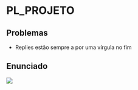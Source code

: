 # PL_PROJETO

## Problemas

* Replies estão sempre a por uma vírgula no fim

## Enunciado

![](https://i.imgur.com/6HJZLXm.png)